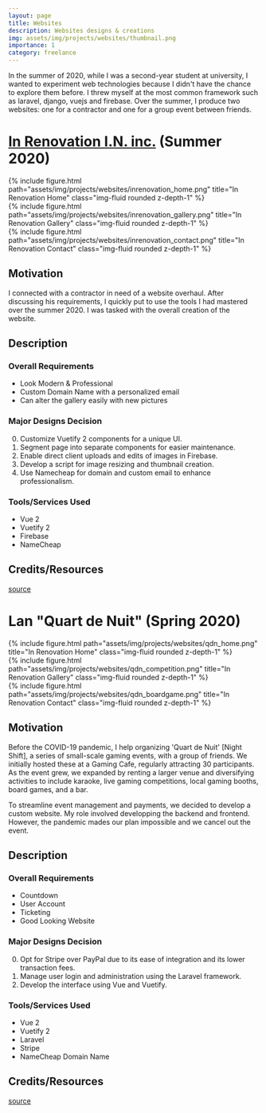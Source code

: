 ```yaml
---
layout: page
title: Websites
description: Websites designs & creations
img: assets/img/projects/websites/thumbnail.png
importance: 1
category: freelance
---
```


In the summer of 2020, while I was a second-year student at university, I wanted to experiment web technologies because I didn't have the chance to explore them before. I threw myself at the most common framework such as laravel, django, vuejs and firebase. Over the summer, I produce two websites: one for a contractor and one for a group event between friends. 

# [In Renovation I.N. inc.](https://inrenovation.com/) (Summer 2020)

<div class="row">
    <div class="col-sm mt-3 mt-md-0">
        {% include figure.html path="assets/img/projects/websites/inrenovation_home.png" title="In Renovation Home" class="img-fluid rounded z-depth-1" %}
    </div>
    <div class="col-sm mt-3 mt-md-0">
        {% include figure.html path="assets/img/projects/websites/inrenovation_gallery.png" title="In Renovation Gallery" class="img-fluid rounded z-depth-1" %}
    </div>
    <div class="col-sm mt-3 mt-md-0">
        {% include figure.html path="assets/img/projects/websites/inrenovation_contact.png" title="In Renovation Contact" class="img-fluid rounded z-depth-1" %}
    </div>
</div>

## Motivation

I connected with a contractor in need of a website overhaul. After discussing his requirements, I quickly put to use the tools I had mastered over the summer 2020. I was tasked with the overall creation of the website.

## Description

### Overall Requirements
* Look Modern & Professional
* Custom Domain Name with a personalized email 
* Can alter the gallery easily with new pictures

### Major Designs Decision

0. Customize Vuetify 2 components for a unique UI.
0. Segment page into separate components for easier maintenance.
0. Enable direct client uploads and edits of images in Firebase.
0. Develop a script for image resizing and thumbnail creation.
0. Use Namecheap for domain and custom email to enhance professionalism.

### Tools/Services Used
* Vue 2
* Vuetify 2
* Firebase
* NameCheap

## Credits/Resources

[source](https://github.com/bolducke/website_inrenovationinc)

# Lan "Quart de Nuit" (Spring 2020)

<div class="row">
    <div class="col-sm mt-3 mt-md-0">
        {% include figure.html path="assets/img/projects/websites/qdn_home.png" title="In Renovation Home" class="img-fluid rounded z-depth-1" %}
    </div>
    <div class="col-sm mt-3 mt-md-0">
        {% include figure.html path="assets/img/projects/websites/qdn_competition.png" title="In Renovation Gallery" class="img-fluid rounded z-depth-1" %}
    </div>
    <div class="col-sm mt-3 mt-md-0">
        {% include figure.html path="assets/img/projects/websites/qdn_boardgame.png" title="In Renovation Contact" class="img-fluid rounded z-depth-1" %}
    </div>
</div>

## Motivation

Before the COVID-19 pandemic, I help organizing 'Quart de Nuit' [Night Shift], a series of small-scale gaming events, with a group of friends. We initially hosted these at a Gaming Cafe, regularly attracting 30 participants. As the event grew, we expanded by renting a larger venue and diversifying activities to include karaoke, live gaming competitions, local gaming booths, board games, and a bar.

To streamline event management and payments, we decided to develop a custom website. My role involved developping the backend and frontend. However, the pandemic mades our plan impossible and we cancel out the event.

## Description

### Overall Requirements
* Countdown
* User Account
* Ticketing
* Good Looking Website

### Major Designs Decision

0. Opt for Stripe over PayPal due to its ease of integration and its lower transaction fees.
0. Manage user login and administration using the Laravel framework.
0. Develop the interface using Vue and Vuetify.

### Tools/Services Used
* Vue 2
* Vuetify 2
* Laravel
* Stripe
* NameCheap Domain Name

## Credits/Resources

[source](https://github.com/lan-pascal)